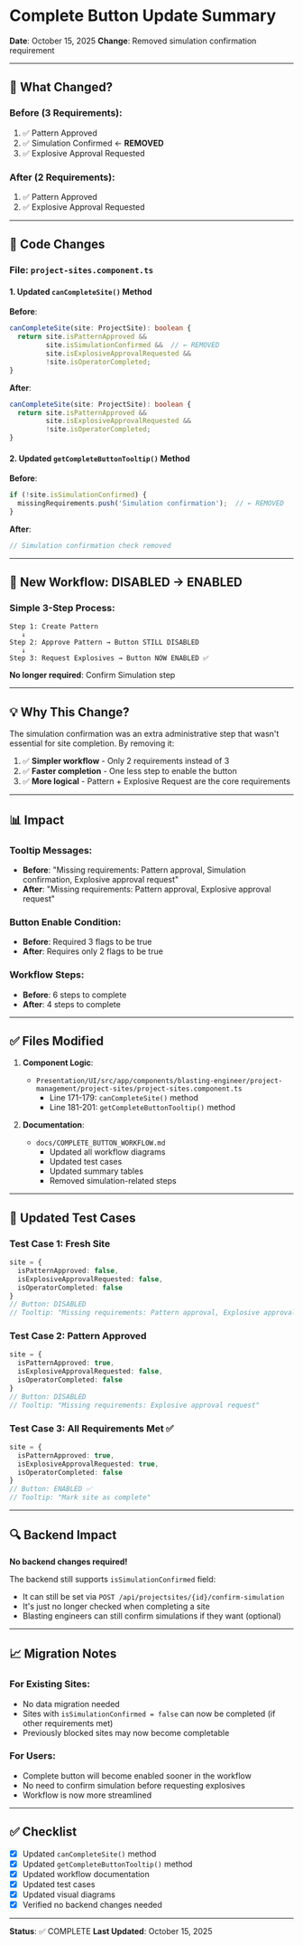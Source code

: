 # Complete Button Update Summary
**Date**: October 15, 2025
**Change**: Removed simulation confirmation requirement

---

## 🔄 What Changed?

### Before (3 Requirements):
1. ✅ Pattern Approved
2. ✅ Simulation Confirmed ← **REMOVED**
3. ✅ Explosive Approval Requested

### After (2 Requirements):
1. ✅ Pattern Approved
2. ✅ Explosive Approval Requested

---

## 📝 Code Changes

### File: `project-sites.component.ts`

#### 1. Updated `canCompleteSite()` Method

**Before**:
```typescript
canCompleteSite(site: ProjectSite): boolean {
  return site.isPatternApproved &&
         site.isSimulationConfirmed &&  // ← REMOVED
         site.isExplosiveApprovalRequested &&
         !site.isOperatorCompleted;
}
```

**After**:
```typescript
canCompleteSite(site: ProjectSite): boolean {
  return site.isPatternApproved &&
         site.isExplosiveApprovalRequested &&
         !site.isOperatorCompleted;
}
```

#### 2. Updated `getCompleteButtonTooltip()` Method

**Before**:
```typescript
if (!site.isSimulationConfirmed) {
  missingRequirements.push('Simulation confirmation');  // ← REMOVED
}
```

**After**:
```typescript
// Simulation confirmation check removed
```

---

## 🎯 New Workflow: DISABLED → ENABLED

### Simple 3-Step Process:

```
Step 1: Create Pattern
   ↓
Step 2: Approve Pattern → Button STILL DISABLED
   ↓
Step 3: Request Explosives → Button NOW ENABLED ✅
```

**No longer required**: Confirm Simulation step

---

## 💡 Why This Change?

The simulation confirmation was an extra administrative step that wasn't essential for site completion. By removing it:

1. ✅ **Simpler workflow** - Only 2 requirements instead of 3
2. ✅ **Faster completion** - One less step to enable the button
3. ✅ **More logical** - Pattern + Explosive Request are the core requirements

---

## 📊 Impact

### Tooltip Messages:
- **Before**: "Missing requirements: Pattern approval, Simulation confirmation, Explosive approval request"
- **After**: "Missing requirements: Pattern approval, Explosive approval request"

### Button Enable Condition:
- **Before**: Required 3 flags to be true
- **After**: Requires only 2 flags to be true

### Workflow Steps:
- **Before**: 6 steps to complete
- **After**: 4 steps to complete

---

## ✅ Files Modified

1. **Component Logic**:
   - `Presentation/UI/src/app/components/blasting-engineer/project-management/project-sites/project-sites.component.ts`
     - Line 171-179: `canCompleteSite()` method
     - Line 181-201: `getCompleteButtonTooltip()` method

2. **Documentation**:
   - `docs/COMPLETE_BUTTON_WORKFLOW.md`
     - Updated all workflow diagrams
     - Updated test cases
     - Updated summary tables
     - Removed simulation-related steps

---

## 🧪 Updated Test Cases

### Test Case 1: Fresh Site
```typescript
site = {
  isPatternApproved: false,
  isExplosiveApprovalRequested: false,
  isOperatorCompleted: false
}
// Button: DISABLED
// Tooltip: "Missing requirements: Pattern approval, Explosive approval request"
```

### Test Case 2: Pattern Approved
```typescript
site = {
  isPatternApproved: true,
  isExplosiveApprovalRequested: false,
  isOperatorCompleted: false
}
// Button: DISABLED
// Tooltip: "Missing requirements: Explosive approval request"
```

### Test Case 3: All Requirements Met ✅
```typescript
site = {
  isPatternApproved: true,
  isExplosiveApprovalRequested: true,
  isOperatorCompleted: false
}
// Button: ENABLED ✅
// Tooltip: "Mark site as complete"
```

---

## 🔍 Backend Impact

**No backend changes required!**

The backend still supports `isSimulationConfirmed` field:
- It can still be set via `POST /api/projectsites/{id}/confirm-simulation`
- It's just no longer checked when completing a site
- Blasting engineers can still confirm simulations if they want (optional)

---

## 📈 Migration Notes

### For Existing Sites:
- No data migration needed
- Sites with `isSimulationConfirmed = false` can now be completed (if other requirements met)
- Previously blocked sites may now become completable

### For Users:
- Complete button will become enabled sooner in the workflow
- No need to confirm simulation before requesting explosives
- Workflow is now more streamlined

---

## ✅ Checklist

- [x] Updated `canCompleteSite()` method
- [x] Updated `getCompleteButtonTooltip()` method
- [x] Updated workflow documentation
- [x] Updated test cases
- [x] Updated visual diagrams
- [x] Verified no backend changes needed

---

**Status**: ✅ COMPLETE
**Last Updated**: October 15, 2025
